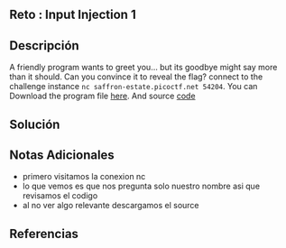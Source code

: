 ## Reto : Input Injection 1

## Descripción
A friendly program wants to greet you… but its goodbye might say more than it should. Can you convince it to reveal the flag? connect to the challenge instance `nc saffron-estate.picoctf.net 54204`. You can Download the program file [here](https://challenge-files.picoctf.net/c_saffron_estate/0532961cc14f7afe5cc9f06eb6467de47963573c403f7e150c1b542215d3dbb5/vuln). And source [code](https://challenge-files.picoctf.net/c_saffron_estate/0532961cc14f7afe5cc9f06eb6467de47963573c403f7e150c1b542215d3dbb5/vuln.c)
## Solución
## Notas Adicionales
+ primero visitamos la conexion nc 
+ lo que vemos es que nos pregunta solo nuestro nombre asi que revisamos el codigo
+ al no ver algo relevante descargamos el source
## Referencias